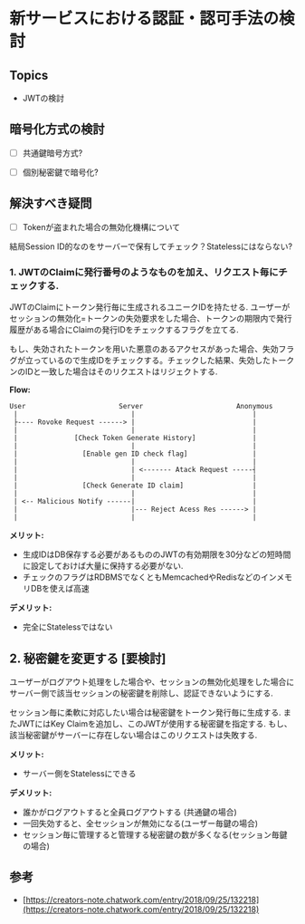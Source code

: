 # 新サービスにおける認証・認可手法の検討


## Topics

- JWTの検討



## 暗号化方式の検討

- [ ] 共通鍵暗号方式?

- [ ] 個別秘密鍵で暗号化?

## 解決すべき疑問

- [ ] Tokenが盗まれた場合の無効化機構について

結局Session ID的なのをサーバーで保有してチェック？Statelessにはならない?

### 1. JWTのClaimに発行番号のようなものを加え、リクエスト毎にチェックする.

JWTのClaimにトークン発行毎に生成されるユニークIDを持たせる. ユーザーがセッションの無効化=トークンの失効要求をした場合、トークンの期限内で発行履歴がある場合にClaimの発行IDをチェックするフラグを立てる.

もし、失効されたトークンを用いた悪意のあるアクセスがあった場合、失効フラグが立っているので生成IDをチェックする。チェックした結果、失効したトークンのIDと一致した場合はそのリクエストはリジェクトする.



**Flow:**

```
User                       Server                       Anonymous
 |                            |                             |
 ├---- Rovoke Request ------> |                             |
 |                            |                             |
 |              [Check Token Generate History]              |
 |                            |                             |
 |                [Enable gen ID check flag]                |
 |                            |                             |
 |                            | <------- Atack Request -----┤
 |                            |                             |
 |                [Check Generate ID claim]                 |
 |                            |                             |
 | <-- Malicious Notify ------|                             |
 |                            |--- Reject Acess Res ------> |
 |                            |                             |
```



**メリット:**

- 生成IDはDB保存する必要があるもののJWTの有効期限を30分などの短時間に設定しておけば大量に保持する必要がない.
- チェックのフラグはRDBMSでなくともMemcachedやRedisなどのインメモリDBを使えば高速



**デメリット:**

- 完全にStatelessではない



## 2. 秘密鍵を変更する [要検討]

ユーザーがログアウト処理をした場合や、セッションの無効化処理をした場合にサーバー側で該当セッションの秘密鍵を削除し、認証できないようにする.

セッション毎に柔軟に対応したい場合は秘密鍵をトークン発行毎に生成する. またJWTにはKey Claimを追加し、このJWTが使用する秘密鍵を指定する. もし、該当秘密鍵がサーバーに存在しない場合はこのリクエストは失敗する.



**メリット:**

- サーバー側をStatelessにできる

**デメリット:**

- 誰かがログアウトすると全員ログアウトする (共通鍵の場合)
- 一回失効すると、全セッションが無効になる(ユーザー毎鍵の場合)
- セッション毎に管理すると管理する秘密鍵の数が多くなる(セッション毎鍵の場合)




## 参考

- [https://creators-note.chatwork.com/entry/2018/09/25/132218](https://creators-note.chatwork.com/entry/2018/09/25/132218)
